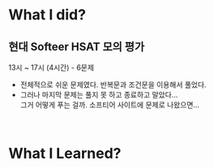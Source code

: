 # What I did?

## 현대 Softeer HSAT 모의 평가

13시 ~ 17시 (4시간) - 6문제

- 전체적으로 쉬운 문제였다. 반복문과 조건문을 이용해서 풀었다.
- 그러나 마지막 문제는 풀지 못 하고 종료하고 말았다...  
  그거 어떻게 푸는 걸까. 소프티어 사이트에 문제로 나왔으면...

<br/>

# What I Learned?

